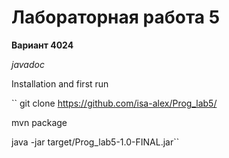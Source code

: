 # Лабораторная работа 5

**Вариант 4024**

*javadoc*

Installation and first run

``
git clone https://github.com/isa-alex/Prog_lab5/ 

mvn package

java -jar target/Prog_lab5-1.0-FINAL.jar``
